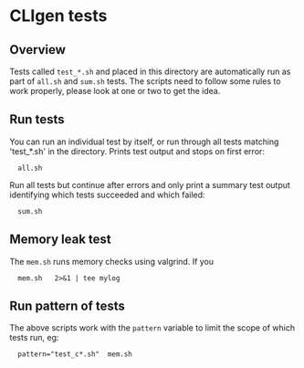 # CLIgen tests

## Overview

Tests called `test_*.sh` and placed in this directory are
automatically run as part of `all.sh` and `sum.sh` tests. The scripts
need to follow some rules to work properly, please look at one or two
to get the idea.

## Run tests

You can run an individual test by itself, or run through all tests matching 'test_*.sh' in the directory. Prints test output and stops on first error:
```
  all.sh
```

Run all tests but continue after errors and only print a summary test output identifying which tests succeeded and which failed:
```
  sum.sh
```

## Memory leak test
The `mem.sh` runs memory checks using valgrind. If you
```
  mem.sh   2>&1 | tee mylog         
```

## Run pattern of tests

The above scripts work with the `pattern` variable to limit the scope of which tests run, eg:
```
  pattern="test_c*.sh"  mem.sh
```